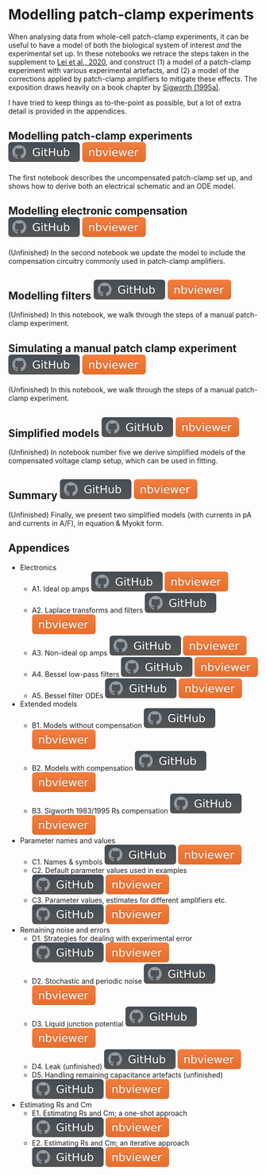 # Modelling patch-clamp experiments

When analysing data from whole-cell patch-clamp experiments, it can be useful to have a model of both the biological system of interest _and_ the experimental set up.
In these notebooks we retrace the steps taken in the supplement to [Lei et al., 2020](https://doi.org/10.1098/rsta.2019.0348), and construct (1) a model of a patch-clamp experiment with various experimental artefacts, and (2) a model of the corrections applied by patch-clamp amplifiers to mitigate these effects.
The exposition draws heavily on a book chapter by [Sigworth (1995a)](https://doi.org/10.1007/978-1-4419-1229-9_4).

I have tried to keep things as to-the-point as possible, but a lot of extra detail is provided in the appendices.

## Modelling patch-clamp experiments [![github](../img/github.svg)](artefacts-1-modelling-patch-clamp.ipynb) [![nbviewer](../img/nbviewer.svg)](https://nbviewer.jupyter.org/github/CardiacModelling/voltage-clamp-notebooks/tree/main/notebooks/artefacts-1-modelling-patch-clamp.ipynb)

The first notebook describes the uncompensated patch-clamp set up, and shows how to derive both an electrical schematic and an ODE model.

## Modelling electronic compensation [![github](../img/github.svg)](artefacts-2-compensation.ipynb) [![nbviewer](../img/nbviewer.svg)](https://nbviewer.jupyter.org/github/CardiacModelling/voltage-clamp-notebooks/tree/main/notebooks/artefacts-2-compensation.ipynb)

(Unfinished) In the second notebook we update the model to include the compensation circuitry commonly used in patch-clamp amplifiers.

## Modelling filters [![github](../img/github.svg)](artefacts-3-filtering.ipynb) [![nbviewer](../img/nbviewer.svg)](https://nbviewer.jupyter.org/github/CardiacModelling/voltage-clamp-notebooks/tree/main/notebooks/artefacts-3-filtering.ipynb)

(Unfinished) In this notebook, we walk through the steps of a manual patch-clamp experiment.

## Simulating a manual patch clamp experiment [![github](../img/github.svg)](artefacts-4-simulations.ipynb) [![nbviewer](../img/nbviewer.svg)](https://nbviewer.jupyter.org/github/CardiacModelling/voltage-clamp-notebooks/tree/main/notebooks/artefacts-4-simulations.ipynb)

(Unfinished) In this notebook, we walk through the steps of a manual patch-clamp experiment.

## Simplified models [![github](../img/github.svg)](artefacts-5-simplified.ipynb) [![nbviewer](../img/nbviewer.svg)](https://nbviewer.jupyter.org/github/CardiacModelling/voltage-clamp-notebooks/tree/main/notebooks/artefacts-5-simplified.ipynb)

(Unfinished) In notebook number five we derive simplified models of the compensated voltage clamp setup, which can be used in fitting.

## Summary [![github](../img/github.svg)](artefacts-6-summary.ipynb) [![nbviewer](../img/nbviewer.svg)](https://nbviewer.jupyter.org/github/CardiacModelling/voltage-clamp-notebooks/tree/main/notebooks/artefacts-6-summary.ipynb)

(Unfinished) Finally, we present two simplified models (with currents in pA and currents in A/F), in equation & Myokit form.

## Appendices

- Electronics
  - A1. Ideal op amps [![github](../img/github.svg)](appendix-A1-op-amp.ipynb) [![nbviewer](../img/nbviewer.svg)](https://nbviewer.jupyter.org/github/CardiacModelling/voltage-clamp-notebooks/tree/main/notebooks/appendix-A1-op-amp.ipynb)
  - A2. Laplace transforms and filters [![github](../img/github.svg)](appendix-A2-laplace-and-filters.ipynb) [![nbviewer](../img/nbviewer.svg)](https://nbviewer.jupyter.org/github/CardiacModelling/voltage-clamp-notebooks/tree/main/notebooks/appendix-A2-laplace-and-filters.ipynb)
  - A3. Non-ideal op amps [![github](../img/github.svg)](appendix-A3-non-ideal-op-amp.ipynb) [![nbviewer](../img/nbviewer.svg)](https://nbviewer.jupyter.org/github/CardiacModelling/voltage-clamp-notebooks/tree/main/notebooks/appendix-A3-non-ideal-op-amp.ipynb)
  - A4. Bessel low-pass filters [![github](../img/github.svg)](appendix-A4-bessel-filters.ipynb) [![nbviewer](../img/nbviewer.svg)](https://nbviewer.jupyter.org/github/CardiacModelling/voltage-clamp-notebooks/tree/main/notebooks/appendix-A4-bessel-filters.ipynb)
  - A5. Bessel filter ODEs [![github](../img/github.svg)](appendix-A5-bessel-filter-odes.ipynb) [![nbviewer](../img/nbviewer.svg)](https://nbviewer.jupyter.org/github/CardiacModelling/voltage-clamp-notebooks/tree/main/notebooks/appendix-A5-bessel-filter-odes.ipynb)
- Extended models
  - B1. Models without compensation [![github](../img/github.svg)](appendix-B1-uncompensated-models.ipynb) [![nbviewer](../img/nbviewer.svg)](https://nbviewer.jupyter.org/github/CardiacModelling/voltage-clamp-notebooks/tree/main/notebooks/appendix-B1-uncompensated-models.ipynb)
  - B2. Models with compensation [![github](../img/github.svg)](appendix-B2-compensated-models.ipynb) [![nbviewer](../img/nbviewer.svg)](https://nbviewer.jupyter.org/github/CardiacModelling/voltage-clamp-notebooks/tree/main/notebooks/appendix-B2-compensated-models.ipynb)
  - B3. Sigworth 1983/1995 Rs compensation [![github](../img/github.svg)](appendix-B3-sigworth-rs.ipynb) [![nbviewer](../img/nbviewer.svg)](https://nbviewer.jupyter.org/github/CardiacModelling/voltage-clamp-notebooks/tree/main/notebooks/appendix-B3-sigworth-rs.ipynb)
- Parameter names and values
  - C1. Names & symbols  [![github](../img/github.svg)](appendix-C1-symbols.ipynb) [![nbviewer](../img/nbviewer.svg)](https://nbviewer.jupyter.org/github/CardiacModelling/voltage-clamp-notebooks/tree/main/notebooks/appendix-C1-symbols.ipynb)
  - C2. Default parameter values used in examples  [![github](../img/github.svg)](appendix-C2-parameter-defaults.ipynb) [![nbviewer](../img/nbviewer.svg)](https://nbviewer.jupyter.org/github/CardiacModelling/voltage-clamp-notebooks/tree/main/notebooks/appendix-C2-parameter-defaults.ipynb)
  - C3. Parameter values, estimates for different amplifiers etc. [![github](../img/github.svg)](appendix-C3-parameter-values.ipynb) [![nbviewer](../img/nbviewer.svg)](https://nbviewer.jupyter.org/github/CardiacModelling/voltage-clamp-notebooks/tree/main/notebooks/appendix-C3-parameter-values.ipynb)
- Remaining noise and errors
  - D1. Strategies for dealing with experimental error [![github](../img/github.svg)](appendix-D1-strategies.ipynb) [![nbviewer](../img/nbviewer.svg)](https://nbviewer.jupyter.org/github/CardiacModelling/voltage-clamp-notebooks/tree/main/notebooks/appendix-D1-strategies.ipynb)
  - D2. Stochastic and periodic noise [![github](../img/github.svg)](appendix-D2-inspecting-noise.ipynb) [![nbviewer](../img/nbviewer.svg)](https://nbviewer.jupyter.org/github/CardiacModelling/voltage-clamp-notebooks/tree/main/notebooks/appendix-D2-inspecting-noise.ipynb)
  - D3. Liquid junction potential [![github](../img/github.svg)](appendix-D3-liquid-junction-potential.ipynb) [![nbviewer](../img/nbviewer.svg)](https://nbviewer.jupyter.org/github/CardiacModelling/voltage-clamp-notebooks/tree/main/notebooks/appendix-D3-liquid-junction-potential.ipynb)
  - D4. Leak (unfinished) [![github](../img/github.svg)](appendix-D4-leak.ipynb) [![nbviewer](../img/nbviewer.svg)](https://nbviewer.jupyter.org/github/CardiacModelling/voltage-clamp-notebooks/tree/main/notebooks/appendix-D4-leak.ipynb)
  - D5. Handling remaining capacitance artefacts (unfinished) [![github](../img/github.svg)](appendix-D5-remaining-Cp-artefacts.ipynb) [![nbviewer](../img/nbviewer.svg)](https://nbviewer.jupyter.org/github/CardiacModelling/voltage-clamp-notebooks/tree/main/notebooks/appendix-D5-remaining-Cp-artefacts.ipynb)
- Estimating Rs and Cm
  - E1. Estimating Rs and Cm; a one-shot approach [![github](../img/github.svg)](appendix-E1-rs-cm-one-shot.ipynb) [![nbviewer](../img/nbviewer.svg)](https://nbviewer.jupyter.org/github/CardiacModelling/voltage-clamp-notebooks/tree/main/notebooks/appendix-E1-rs-cm-one-shot.ipynb)
  - E2. Estimating Rs and Cm; an iterative approach [![github](../img/github.svg)](appendix-E2-rs-cm-iterative.ipynb) [![nbviewer](../img/nbviewer.svg)](https://nbviewer.jupyter.org/github/CardiacModelling/voltage-clamp-notebooks/tree/main/notebooks/appendix-E2-rs-cm-iterative.ipynb)
